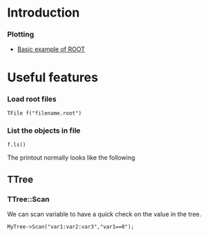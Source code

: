 # Introduction


### Plotting

* [Basic example of ROOT](https://swan.web.cern.ch/content/basic-examples)


# Useful features

### Load root files

```
TFile f("filename.root")
```

### List the objects in file
```
f.ls()
```
The printout normally looks like the following


## TTree

### TTree::Scan

We can scan variable to have a quick check on the value in the tree.
```
MyTree->Scan("var1:var2:var3","var1==0");
```
